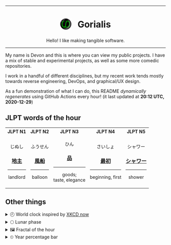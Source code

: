 ***

<h1 align="center">
<sub>
    <img src="readme/resources/avatar.png" height="36">
</sub>
&nbsp;
Gorialis
</h1>
<p align="center">
Hello! I like making tangible software.
</p>

***

My name is Devon and this is where you can view my public projects. I have a mix of stable and experimental projects, as well as some more comedic repositories.

I work in a handful of different disciplines, but my recent work tends mostly towards reverse engineering, DevOps, and graphical/UX design.

As a fun demonstration of what I can do, this README *dynamically regenerates* using GitHub Actions every hour! (it last updated at **20:12 UTC, 2020-12-29**)

<h2>JLPT words of the hour</h2>
<table>
    <tr>
        <th>JLPT N1</th>
        <th>JLPT N2</th>
        <th>JLPT N3</th>
        <th>JLPT N4</th>
        <th>JLPT N5</th>
    </tr>
    <tr>
        <td>
            <p align="center">じぬし</p>
            <h3 align="center"><b><a href="https://jisho.org/search/%E5%9C%B0%E4%B8%BB">地主</a></b></h3>
            <hr>
            <p align="center">landlord</p>
        </td>
        <td>
            <p align="center">ふうせん</p>
            <h3 align="center"><b><a href="https://jisho.org/search/%E9%A2%A8%E8%88%B9">風船</a></b></h3>
            <hr>
            <p align="center">balloon</p>
        </td>
        <td>
            <p align="center">ひん</p>
            <h3 align="center"><b><a href="https://jisho.org/search/%E5%93%81">品</a></b></h3>
            <hr>
            <p align="center">goods;<br> taste,<wbr> elegance</p>
        </td>
        <td>
            <p align="center">さいしょ</p>
            <h3 align="center"><b><a href="https://jisho.org/search/%E6%9C%80%E5%88%9D">最初</a></b></h3>
            <hr>
            <p align="center">beginning,<wbr> first</p>
        </td>
        <td>
            <p align="center">シャワー</p>
            <h3 align="center"><b><a href="https://jisho.org/search/%E3%82%B7%E3%83%A3%E3%83%AF%E3%83%BC">シャワー</a></b></h3>
            <hr>
            <p align="center">shower</p>
        </td>
    </tr>
</table>

<h2>Other things</h2>
<details>
<summary>🕗  World clock inspired by <a href="https://xkcd.com/now">XKCD now</a></summary>

> <img src="generated/now.png" width="512">

</details>
<details>
<summary>🌕 Lunar phase</summary>

The moon is approximately 53.39% through its phase (Full Moon).

</details>
<details>
<summary>&#x1f5bc; Fractal of the hour</summary>

> <img src="generated/fractal.png" width="512">

</details>
<details>
<summary>&#x23f2; Year percentage bar</summary>
<pre><code>2020 [███████████████████▁] 99.41%</code></pre>
</details>
